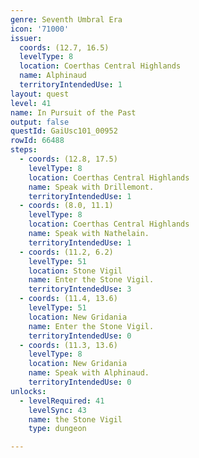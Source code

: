 ```yaml
---
genre: Seventh Umbral Era
icon: '71000'
issuer:
  coords: (12.7, 16.5)
  levelType: 8
  location: Coerthas Central Highlands
  name: Alphinaud
  territoryIntendedUse: 1
layout: quest
level: 41
name: In Pursuit of the Past
output: false
questId: GaiUsc101_00952
rowId: 66488
steps:
  - coords: (12.8, 17.5)
    levelType: 8
    location: Coerthas Central Highlands
    name: Speak with Drillemont.
    territoryIntendedUse: 1
  - coords: (8.0, 11.1)
    levelType: 8
    location: Coerthas Central Highlands
    name: Speak with Nathelain.
    territoryIntendedUse: 1
  - coords: (11.2, 6.2)
    levelType: 51
    location: Stone Vigil
    name: Enter the Stone Vigil.
    territoryIntendedUse: 3
  - coords: (11.4, 13.6)
    levelType: 51
    location: New Gridania
    name: Enter the Stone Vigil.
    territoryIntendedUse: 0
  - coords: (11.3, 13.6)
    levelType: 8
    location: New Gridania
    name: Speak with Alphinaud.
    territoryIntendedUse: 0
unlocks:
  - levelRequired: 41
    levelSync: 43
    name: the Stone Vigil
    type: dungeon

---
```

